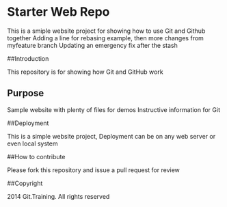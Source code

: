 # Starter Web Repo

This is a smiple website project for showing how to use Git and Github together
Adding a line for rebasing example, then more changes from myfeature branch
Updating an emergency fix after the stash

##Introduction

This repository is for showing how Git and GitHub work

## Purpose

Sample website with plenty of files for demos
Instructive information for Git

##Deployment

This is a simple website project,
Deployment can be on any web server or even local system

##How to contribute

Please fork this repository and issue a pull request for review

##Copyright

2014 Git.Training. All rights reserved
